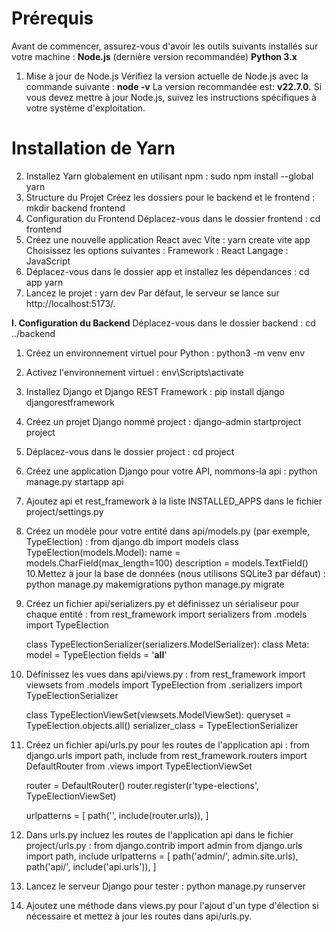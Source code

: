# Prérequis
Avant de commencer, assurez-vous d'avoir les outils suivants installés sur votre machine :
    **Node.js** (dernière version recommandée)
    **Python 3.x**
1. Mise à jour de Node.js
    Vérifiez la version actuelle de Node.js avec la commande suivante :
    **node -v**
    La version recommandée est:
    **v22.7.0.** Si vous devez mettre à jour Node.js, suivez les instructions spécifiques à votre système d'exploitation.
# Installation de Yarn
2. Installez Yarn globalement en utilisant npm :
    sudo npm install --global yarn
3. Structure du Projet
Créez les dossiers pour le backend et le frontend :
    mkdir backend frontend
4. Configuration du Frontend
    Déplacez-vous dans le dossier frontend :
    cd frontend
5. Créez une nouvelle application React avec Vite :
    yarn create vite app
    Choisissez les options suivantes :
    Framework : React
    Langage : JavaScript
6. Déplacez-vous dans le dossier app et installez les dépendances :
    cd app
    yarn
7. Lancez le projet :
    yarn dev
    Par défaut, le serveur se lance sur http://localhost:5173/.
   
**I. Configuration du Backend**
Déplacez-vous dans le dossier backend :
    cd ../backend
1. Créez un environnement virtuel pour Python :
python3 -m venv env
2. Activez l'environnement virtuel :
    env\Scripts\activate
3. Installez Django et Django REST Framework :
    pip install django djangorestframework
4. Créez un projet Django nommé project :
    django-admin startproject project
5. Déplacez-vous dans le dossier project :
    cd project
7. Créez une application Django pour votre API, nommons-la api :
    python manage.py startapp api
8. Ajoutez api et rest_framework à la liste INSTALLED_APPS dans le fichier project/settings.py 
9. Créez un modèle pour votre entité dans api/models.py (par exemple, TypeElection) :
    from django.db import models
    class TypeElection(models.Model):
        name = models.CharField(max_length=100)
        description = models.TextField()
10.Mettez à jour la base de données (nous utilisons SQLite3 par défaut) :
     python manage.py makemigrations
     python manage.py migrate
11. Créez un fichier api/serializers.py et définissez un sérialiseur pour chaque entité :
     from rest_framework import serializers
     from .models import TypeElection
    
    class TypeElectionSerializer(serializers.ModelSerializer):
        class Meta:
            model = TypeElection
            fields = '__all__'
12. Définissez les vues dans api/views.py :
     from rest_framework import viewsets
     from .models import TypeElection
     from .serializers import TypeElectionSerializer
    
    class TypeElectionViewSet(viewsets.ModelViewSet):
        queryset = TypeElection.objects.all()
        serializer_class = TypeElectionSerializer
13. Créez un fichier api/urls.py pour les routes de l'application api :
     from django.urls import path, include
     from rest_framework.routers import DefaultRouter
     from .views import TypeElectionViewSet
    
     router = DefaultRouter()
     router.register(r'type-elections', TypeElectionViewSet)
    
    urlpatterns = [
        path('', include(router.urls)),
    ]
15. Dans urls.py incluez les routes de l'application api dans le fichier project/urls.py :
    from django.contrib import admin
    from django.urls import path, include
    urlpatterns = [
        path('admin/', admin.site.urls),
        path('api/', include('api.urls')),
    ]
14. Lancez le serveur Django pour tester :
    python manage.py runserver
16. Ajoutez une méthode dans views.py pour l'ajout d'un type d'élection si nécessaire et mettez à jour les routes dans api/urls.py.
